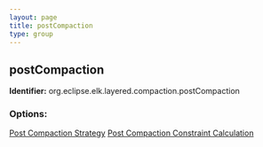 ```yaml
---
layout: page
title: postCompaction
type: group
---
```

## postCompaction

**Identifier:** org.eclipse.elk.layered.compaction.postCompaction

### Options:

[Post Compaction Strategy](org-eclipse-elk-layered-compaction-postCompaction-strategy)
[Post Compaction Constraint Calculation](org-eclipse-elk-layered-compaction-postCompaction-constraints)
